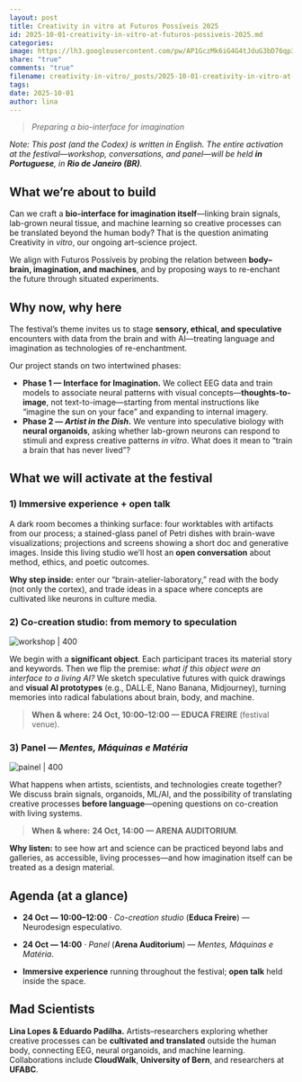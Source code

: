 ```yaml
---
layout: post
title: Creativity in vitro at Futuros Possíveis 2025
id: 2025-10-01-creativity-in-vitro-at-futuros-possiveis-2025.md
categories:
image: https://lh3.googleusercontent.com/pw/AP1GczMk6iG4G4tJduG3bD76qp3EUJgCTMXpy5nfP026leWWjNapVwm5HQKB_nuvgRCZ3G758nhqaRSqrA3_8G6fdS3qBzpwbA6uGHDphbills2w5_ASaTg=w2400
share: "true"
comments: "true"
filename: creativity-in-vitro/_posts/2025-10-01-creativity-in-vitro-at-futuros-possiveis-2025.md
tags:
date: 2025-10-01
author: lina
---
```


> _Preparing a bio-interface for imagination_

_Note: This post (and the Codex) is written in English. The entire activation at the festival—workshop, conversations, and panel—will be held **in Portuguese**, in **Rio de Janeiro (BR)**._

## What we’re about to build

Can we craft a **bio-interface for imagination itself**—linking brain signals, lab-grown neural tissue, and machine learning so creative processes can be translated beyond the human body? That is the question animating Creativity in _vitro_, our ongoing art–science project.

We align with Futuros Possíveis by probing the relation between **body–brain, imagination, and machines**, and by proposing ways to re-enchant the future through situated experiments.

## Why now, why here

The festival’s theme invites us to stage **sensory, ethical, and speculative** encounters with data from the brain and with AI—treating language and imagination as technologies of re-enchantment.

Our project stands on two intertwined phases:

- **Phase 1 — Interface for Imagination.** We collect EEG data and train models to associate neural patterns with visual concepts—**thoughts-to-image**, not text-to-image—starting from mental instructions like “imagine the sun on your face” and expanding to internal imagery.
- **Phase 2 — _Artist in the Dish_.** We venture into speculative biology with **neural organoids**, asking whether lab-grown neurons can respond to stimuli and express creative patterns _in vitro_. What does it mean to “train a brain that has never lived”?

## What we will activate at the festival

### 1) Immersive experience + open talk

A dark room becomes a thinking surface: four worktables with artifacts from our process; a stained-glass panel of Petri dishes with brain-wave visualizations; projections and screens showing a short doc and generative images. Inside this living studio we’ll host an **open conversation** about method, ethics, and poetic outcomes.

**Why step inside:** enter our “brain-atelier-laboratory,” read with the body (not only the cortex), and trade ideas in a space where concepts are cultivated like neurons in culture media.

### 2) Co-creation studio: from memory to speculation

![workshop | 400](https://lh3.googleusercontent.com/pw/AP1GczOELO5NFvshW0M9tAFSTVk6DZ8kTKlKTJJqyx9BDFA0XLCYwLXE-gtkS_yC07Acm8SjmRIvg9SgTxi-Od16MMRFfrXUEuVqkydSBubWwrwFeWo9nFk=w2400)

We begin with a **significant object**. Each participant traces its material story and keywords. Then we flip the premise: _what if this object were an interface to a living AI?_ We sketch speculative futures with quick drawings and **visual AI prototypes** (e.g., DALL·E, Nano Banana, Midjourney), turning memories into radical fabulations about brain, body, and machine.

> **When & where:** **24 Oct, 10:00–12:00 — EDUCA FREIRE** (festival venue).  

### 3) Panel — _Mentes, Máquinas e Matéria_

![painel | 400](https://lh3.googleusercontent.com/pw/AP1GczMk6iG4G4tJduG3bD76qp3EUJgCTMXpy5nfP026leWWjNapVwm5HQKB_nuvgRCZ3G758nhqaRSqrA3_8G6fdS3qBzpwbA6uGHDphbills2w5_ASaTg=w2400)


What happens when artists, scientists, and technologies create together? We discuss brain signals, organoids, ML/AI, and the possibility of translating creative processes **before language**—opening questions on co-creation with living systems.

> **When & where:** **24 Oct, 14:00 — ARENA AUDITORIUM**.

**Why listen:** to see how art and science can be practiced beyond labs and galleries, as accessible, living processes—and how imagination itself can be treated as a design material.

## Agenda (at a glance)

- **24 Oct — 10:00–12:00** · _Co-creation studio_ (**Educa Freire**) — Neurodesign especulativo.
    
- **24 Oct — 14:00** · _Panel_ (**Arena Auditorium**) — _Mentes, Máquinas e Matéria_.
    
- **Immersive experience** running throughout the festival; **open talk** held inside the space. 

## Mad Scientists

**Lina Lopes & Eduardo Padilha.** Artists–researchers exploring whether creative processes can be **cultivated and translated** outside the human body, connecting EEG, neural organoids, and machine learning. Collaborations include **CloudWalk**, **University of Bern**, and researchers at **UFABC**.

